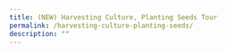 ```yaml
---
title: (NEW) Harvesting Culture, Planting Seeds Tour
permalink: /harvesting-culture-planting-seeds/
description: ""
---
```

